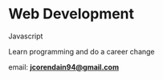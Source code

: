 
# Web Development
Javascript

Learn programming and do a career change

email: **jcorendain94@gmail.com**